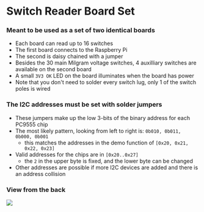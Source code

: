 # Switch Reader Board Set

### Meant to be used as a set of two identical boards
- Each board can read up to 16 switches
- The first board connects to the Raspberry Pi
- The second is daisy chained with a jumper
- Besides the 30 main Milgram voltage switches, 4 auxilliary switches are available on the second board
- A small `3V3 OK` LED on the board illuminates when the board has power
- Note that you don't need to solder every switch lug, only 1 of the switch poles is wired

### The I2C addresses must be set with solder jumpers
- These jumpers make up the low 3-bits of the binary address for each PC9555 chip
- The most likely pattern, looking from left to right is: `0b010, 0b011, 0b000, 0b001`
  - this matches the addresses in the demo function of `[0x20, 0x21, 0x22, 0x23]`
- Valid addresses for the chips are in `[0x20..0x27]`
  - the `2` in the upper byte is fixed, and the lower byte can be changed 
- Other addresses are possible if more I2C devices are added and there is an address collision

### View from the back
![](./docs/2D/connections.png)
